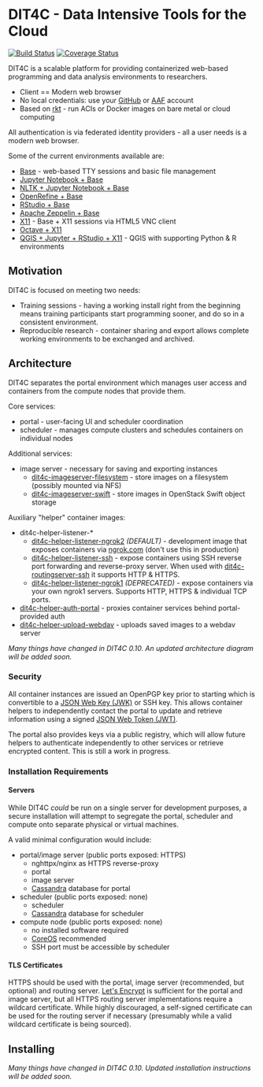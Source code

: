 # DIT4C - Data Intensive Tools for the Cloud

[![Build Status](https://travis-ci.org/dit4c/dit4c.svg?branch=master)](https://travis-ci.org/dit4c/dit4c)
[![Coverage Status](https://coveralls.io/repos/dit4c/dit4c/badge.svg?branch=master&service=github)](https://coveralls.io/github/dit4c/dit4c?branch=master)

DIT4C is a scalable platform for providing containerized web-based programming and data analysis environments to researchers.

 * Client == Modern web browser
 * No local credentials: use your [GitHub][github] or [AAF][aaf] account
 * Based on [rkt](https://coreos.com/rkt/) - run ACIs or Docker images on bare metal or cloud computing

All authentication is via federated identity providers - all a user needs is a modern web browser.

Some of the current environments available are:

 * [Base][dit4c-container-base] - web-based TTY sessions and basic file management
 * [Jupyter Notebook + Base][dit4c-container-ipython]
 * [NLTK + Jupyter Notebook + Base][dit4c-container-nltk]
 * [OpenRefine + Base][dit4c-container-openrefine]
 * [RStudio + Base][dit4c-container-rstudio]
 * [Apache Zeppelin + Base][dit4c-container-zeppelin]
 * [X11][dit4c-container-x11] - Base + X11 sessions via HTML5 VNC client
 * [Octave + X11][dit4c-container-octave]
 * [QGIS + Jupyter + RStudio + X11][dit4c-container-zeppelin] - QGIS with supporting Python & R environments

## Motivation

DIT4C is focused on meeting two needs:

 * Training sessions - having a working install right from the beginning means training participants start programming sooner, and do so in a consistent environment.
 * Reproducible research - container sharing and export allows complete working environments to be exchanged and archived.


## Architecture

DIT4C separates the portal environment which manages user access and containers from the compute nodes that provide them.

Core services:
 * portal - user-facing UI and scheduler coordination
 * scheduler - manages compute clusters and schedules containers on individual nodes

Additional services:
 * image server - necessary for saving and exporting instances
     - [dit4c-imageserver-filesystem](https://github.com/dit4c/dit4c-imageserver-filesystem) - store images on a filesystem (possibly mounted via NFS)
     - [dit4c-imageserver-swift](https://github.com/dit4c/dit4c-imageserver-swift) - store images in OpenStack Swift object storage

Auxiliary "helper" container images:

 * dit4c-helper-listener-*
     - [dit4c-helper-listener-ngrok2](https://github.com/dit4c/dit4c-helper-listener-ngrok2) _(DEFAULT)_ - development image that exposes containers via [ngrok.com](https://ngrok.com/) (don't use this in production)
     - [dit4c-helper-listener-ssh](https://github.com/dit4c/dit4c-helper-listener-ssh) - expose containers using SSH reverse port forwarding and reverse-proxy server. When used with [dit4c-routingserver-ssh](https://github.com/dit4c/dit4c-helper-listener-ssh) it supports HTTP & HTTPS.
     - [dit4c-helper-listener-ngrok1](https://github.com/dit4c/dit4c-helper-listener-ngrok1) _(DEPRECATED)_ - expose containers via your own ngrok1 servers. Supports HTTP, HTTPS & individual TCP ports.
 * [dit4c-helper-auth-portal](https://github.com/dit4c/dit4c-helper-auth-portal/) - proxies container services behind portal-provided auth
 * [dit4c-helper-upload-webdav](https://github.com/dit4c/dit4c-helper-upload-webdav/) - uploads saved images to a webdav server

_Many things have changed in DIT4C 0.10. An updated architecture diagram will be added soon._


### Security

All container instances are issued an OpenPGP key prior to starting which is convertible to a [JSON Web Key (JWK)](https://tools.ietf.org/html/draft-ietf-jose-json-web-key-41) or SSH key. This allows container helpers to independently contact the portal to update and retrieve information using a signed [JSON Web Token (JWT)](https://jwt.io/).

The portal also provides keys via a public registry, which will allow future helpers to authenticate independently to other services or retrieve encrypted content. This is still a work in progress.

### Installation Requirements

#### Servers

While DIT4C _could_ be run on a single server for development purposes, a secure installation will attempt to segregate the portal, scheduler and compute onto separate physical or virtual machines.

A valid minimal configuration would include:
 * portal/image server (public ports exposed: HTTPS)
   - nghttpx/nginx as HTTPS reverse-proxy
   - portal
   - image server
   - [Cassandra](http://cassandra.apache.org/) database for portal
 * scheduler (public ports exposed: none)
   - scheduler
   - [Cassandra](http://cassandra.apache.org/) database for scheduler
 * compute node (public ports exposed: none)
   - no installed software required
   - [CoreOS](https://coreos.com/) recommended
   - SSH port must be accessible by scheduler


#### TLS Certificates

HTTPS should be used with the portal, image server (recommended, but optional) and routing server. [Let's Encrypt](https://letsencrypt.org/) is sufficient for the portal and image server, but all HTTPS routing server implementations require a wildcard certificate. While highly discouraged, a self-signed certificate can be used for the routing server if necessary (presumably while a valid wildcard certificate is being sourced).


## Installing

_Many things have changed in DIT4C 0.10. Updated installation instructions will be added soon._


[swc]: http://software-carpentry.org/
[aaf]: https://aaf.edu.au/
[rapidaaf]: https://rapid.aaf.edu.au/
[github]: https://github.com/
[github-auth]: https://developer.github.com/guides/basics-of-authentication/#registering-your-app
[coreos]: https://coreos.com/
[dit4c-container-base]: https://registry.hub.docker.com/u/dit4c/dit4c-container-base/
[dit4c-container-ipython]: https://registry.hub.docker.com/u/dit4c/dit4c-container-ipython/
[dit4c-container-nltk]: https://registry.hub.docker.com/u/dit4c/dit4c-container-nltk/
[dit4c-container-octave]: https://registry.hub.docker.com/u/dit4c/dit4c-container-octave/
[dit4c-container-openrefine]: https://registry.hub.docker.com/u/dit4c/dit4c-container-openrefine/
[dit4c-container-qgis]: https://registry.hub.docker.com/u/dit4c/dit4c-container-qgis/
[dit4c-container-rstudio]: https://registry.hub.docker.com/u/dit4c/dit4c-container-rstudio/
[dit4c-container-x11]: https://registry.hub.docker.com/u/dit4c/dit4c-container-x11/
[dit4c-container-zeppelin]: https://registry.hub.docker.com/u/dit4c/dit4c-container-zeppelin/
[dit4c-deploy-routing]: https://registry.hub.docker.com/u/dit4c/dit4c-deploy-routing/
[dit4c-deploy-portal]: https://registry.hub.docker.com/u/dit4c/dit4c-deploy-portal/
[dit4c-deploy-compute]: https://registry.hub.docker.com/u/dit4c/dit4c-deploy-compute/
[dit4c-cluster-manager]: https://registry.hub.docker.com/u/dit4c/dit4c-cluster-manager/
